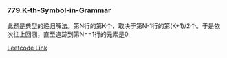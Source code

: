 ### 779.K-th-Symbol-in-Grammar

此题是典型的递归解法。第N行的第K个，取决于第N-1行的第(K+1)/2个。于是依次往上回溯，直至追踪到第N==1行的元素是0.


[Leetcode Link](https://leetcode.com/problems/k-th-symbol-in-grammar)